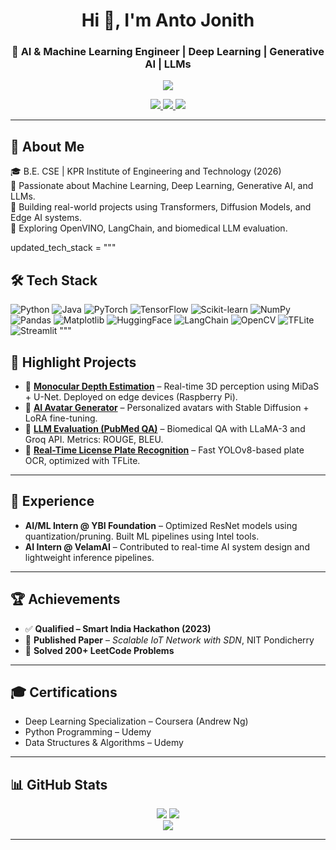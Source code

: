 
<h1 align="center">Hi 👋, I'm Anto Jonith</h1>
<h3 align="center">🤖 AI & Machine Learning Engineer | Deep Learning | Generative AI | LLMs</h3>

<p align="center">
  <img src="https://readme-typing-svg.herokuapp.com/?lines=Passionate+ML+Engineer;Generative+AI+Developer;LLM+Evaluator;Always+Learning+New+Tech!&center=true&width=500&height=45">
</p>

<p align="center">
  <a href="https://github.com/anto2892004">
    <img src="https://img.shields.io/github/followers/anto2892004?label=Follow&style=social" />
  </a>
  <a href="mailto:antojonith28@gmail.com">
    <img src="https://img.shields.io/badge/Email-D14836?style=flat&logo=gmail&logoColor=white" />
  </a>
  <a href="https://www.linkedin.com/in/antojonith/">
    <img src="https://img.shields.io/badge/LinkedIn-blue?style=flat&logo=linkedin" />
  </a>
</p>

---

## 🧠 About Me

🎓 B.E. CSE | KPR Institute of Engineering and Technology (2026)  
🔬 Passionate about Machine Learning, Deep Learning, Generative AI, and LLMs.  
🧪 Building real-world projects using Transformers, Diffusion Models, and Edge AI systems.  
📌 Exploring OpenVINO, LangChain, and biomedical LLM evaluation.

updated_tech_stack = """
## 🛠️ Tech Stack

![Python](https://img.shields.io/badge/-Python-3776AB?style=flat&logo=python&logoColor=white)
![Java](https://img.shields.io/badge/-Java-007396?style=flat&logo=java&logoColor=white)
![PyTorch](https://img.shields.io/badge/-PyTorch-EE4C2C?style=flat&logo=pytorch&logoColor=white)
![TensorFlow](https://img.shields.io/badge/-TensorFlow-FF6F00?style=flat&logo=tensorflow&logoColor=white)
![Scikit-learn](https://img.shields.io/badge/-Scikit--learn-F7931E?style=flat&logo=scikitlearn&logoColor=white)
![NumPy](https://img.shields.io/badge/-NumPy-013243?style=flat&logo=numpy&logoColor=white)
![Pandas](https://img.shields.io/badge/-Pandas-150458?style=flat&logo=pandas&logoColor=white)
![Matplotlib](https://img.shields.io/badge/-Matplotlib-11557C?style=flat&logo=matplotlib&logoColor=white)
![HuggingFace](https://img.shields.io/badge/-HuggingFace-FFD21F?style=flat&logo=huggingface&logoColor=black)
![LangChain](https://img.shields.io/badge/-LangChain-3c3c3d?style=flat&logo=github)
![OpenCV](https://img.shields.io/badge/-OpenCV-5C3EE8?style=flat&logo=opencv&logoColor=white)
![TFLite](https://img.shields.io/badge/-TensorFlow_Lite-FF6F00?style=flat&logo=tensorflow&logoColor=white)
![Streamlit](https://img.shields.io/badge/-Streamlit-FF4B4B?style=flat&logo=streamlit&logoColor=white)
"""

## 📌 Highlight Projects

- 🎯 [**Monocular Depth Estimation**](https://github.com/anto2892004/Depth-Prediction) – Real-time 3D perception using MiDaS + U-Net. Deployed on edge devices (Raspberry Pi).
- 🎨 [**AI Avatar Generator**](https://github.com/anto2892004/Avatar_genrator) – Personalized avatars with Stable Diffusion + LoRA fine-tuning.
- 🧬 [**LLM Evaluation (PubMed QA)**](https://github.com/anto2892004/llm_evaluation) – Biomedical QA with LLaMA-3 and Groq API. Metrics: ROUGE, BLEU.
- 🚗 [**Real-Time License Plate Recognition**](https://github.com/anto2892004/NumberPlateDetection_yolo-11m) – Fast YOLOv8-based plate OCR, optimized with TFLite.

---

## 💼 Experience

- **AI/ML Intern @ YBI Foundation** – Optimized ResNet models using quantization/pruning. Built ML pipelines using Intel tools.
- **AI Intern @ VelamAI** – Contributed to real-time AI system design and lightweight inference pipelines.

---

## 🏆 Achievements

- ✅ **Qualified – Smart India Hackathon (2023)**  
- 📄 **Published Paper** – *Scalable IoT Network with SDN*, NIT Pondicherry  
- 🧠 **Solved 200+ LeetCode Problems**

---

## 🎓 Certifications

- Deep Learning Specialization – Coursera (Andrew Ng)  
- Python Programming – Udemy  
- Data Structures & Algorithms – Udemy

---

## 📊 GitHub Stats

<p align="center">
  <img src="https://github-readme-stats.vercel.app/api?username=anto2892004&show_icons=true&theme=tokyonight" />
  <img src="https://github-readme-streak-stats.herokuapp.com/?user=anto2892004&theme=tokyonight" />
  <br/>
  <img src="https://komarev.com/ghpvc/?username=anto2892004&label=Profile%20views&color=0e75b6&style=flat" />
</p>

---
